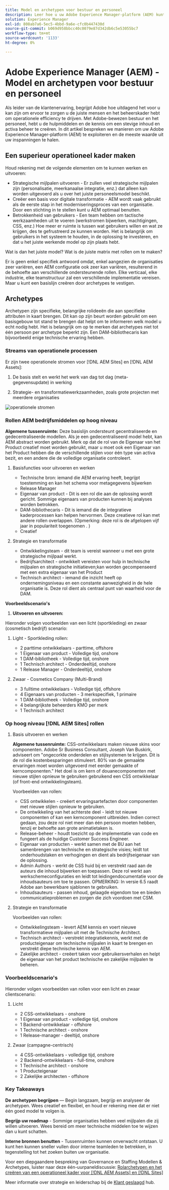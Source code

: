 ```yaml
---
title: Model en archetypen voor bestuur en personeel
description: Leer hoe u uw Adobe Experience Manager-platform (AEM) kunt exploiteren en de meeste waarde van uw inspanningen krijgt.
solution: Experience Manager
exl-id: 808ab7a6-5ec5-4bbd-9a6e-cfc0b447430d
source-git-commit: b069d958bbcc40c0079e87d342db6c5e53055bc7
workflow-type: tm+mt
source-wordcount: '1133'
ht-degree: 0%

---
```


# Adobe Experience Manager (AEM) - Model en archetypen voor bestuur en personeel

Als leider van de klantenervaring, begrijpt Adobe hoe uitdagend het voor u kan zijn om ervoor te zorgen u de juiste mensen en het beheerskader hebt om operationele efficiency te drijven. Met Adobe-bewezen bestuur en het personeel, hebt u de hulpmiddelen en de kennis om een stevige inhoud en activa beheer te creëren. In dit artikel bespreken we manieren om uw Adobe Experience Manager-platform (AEM) te exploiteren en de meeste waarde uit uw inspanningen te halen.

## Een superieur operationeel kader maken

Houd rekening met de volgende elementen om te kunnen werken en uitvoeren:

* Strategische mijlpalen uitvoeren - Er zullen veel strategische mijlpalen zijn (personalisatie, meerkanaalse integratie, enz.) dat alleen kan worden uitgevoerd als u over het juiste personeelsmodel beschikt.
* Creëer een basis voor digitale transformatie - AEM wordt vaak gebruikt als de eerste stap in het moderniseringsproces van een organisatie. Door een stichting in te stellen kunt u AEM optimaal benutten.
* Betrokkenheid van gebruikers - Een team hebben om tactische werkzaamheden uit te voeren (werkstromen bijwerken, machtigingen, CSS, enz.) Hoe meer er ruimte is tussen wat gebruikers willen en wat ze krijgen, des te gefrustreerd ze kunnen worden. Het is belangrijk om gebruikers in het systeem te houden, in de oplossing te investeren, en dat u het juiste werkende model op zijn plaats hebt.

Wat is dan het juiste model? Wat is de juiste matrix met rollen om te maken?

Er is geen enkel specifiek antwoord omdat, enkel aangezien de organisaties zeer variëren, een AEM configuratie ook zeer kan variëren, resulterend in de behoefte aan verschillende ondersteunende rollen. Elke verticaal, elke industrie, elke teamstructuur zal een verschillende implementatie vereisen. Maar u kunt een basislijn creëren door archetypes te vestigen.

## Archetypes

Archetypen zijn specifieke, belangrijke rolideeën die aan specifieke attributen in kaart brengen. Dit kan op zijn beurt worden gebruikt om een basisgebouw tot stand te brengen dat helpt om te informeren welk model u echt nodig hebt. Het is belangrijk om op te merken dat archetypes niet tot één persoon per archetype beperkt zijn. Een DAM-bibliothecaris kan bijvoorbeeld enige technische ervaring hebben.

### Streams van operationele processen

Er zijn twee operationele stromen voor [!DNL AEM Sites] en [!DNL AEM Assets]:

1. De basis stelt en werkt het werk van dag tot dag (meta-gegevensupdate) in werking

1. Strategie- en transformatiewerkzaamheden, zoals grote projecten met meerdere organisaties

![operationele stromen](assets/streams-of-operationalization.png)

### Rollen AEM bedrijfsmiddelen op hoog niveau

**Algemene tussenruimte:** Deze basislijn ondersteunt gecentraliseerde en gedecentraliseerde modellen. Als je een gedecentraliseerd model hebt, kan AEM abstract worden gebruikt. Merk op dat de rol van de Eigenaar van het Product creatief moet worden gebruikt, maar u moet ook een Eigenaar van het Product hebben die de verschillende stijlen voor één type van activa bezit, en een andere die de volledige organisatie controleert.

1. Basisfuncties voor uitvoeren en werken

   * Technische bron: iemand die AEM ervaring heeft, begrijpt toestemming en kan het schema voor metagegevens bijwerken
   * Release Manager
   * Eigenaar van product - Dit is een rol die aan de oplossing wordt gericht. Sommige eigenaars van producten kunnen bij analyses worden betrokken.
   * DAM-bibliothecaris - Dit is iemand die de integratieve kaderprocessen kan helpen hervormen. Deze creatieve rol kan met andere rollen overlappen. (Opmerking: deze rol is de afgelopen vijf jaar in populariteit toegenomen . )
   * Creatief

1. Strategie en transformatie

   * Ontwikkelingsteam - dit team is vereist wanneer u met een grote strategische mijlpaal werkt.
   * Bedrijfsarchitect - ontwikkelt vereisten voor hulp in technische mijlpalen en strategische initiatieven;kan worden gecompenseerd met een extra eigenaar van het Product
   * Technisch architect - iemand die inzicht heeft op ondernemingsniveau en een constante aanwezigheid in de hele organisatie is. Deze rol dient als centraal punt van waarheid voor de DAM.

**Voorbeeldscenario&#39;s**

1. **Uitvoeren en uitvoeren:**

Hieronder volgen voorbeelden van een licht (sportkleding) en zwaar (cosmetisch bedrijf) scenario:

1. Light - Sportkleding rollen:

   * 2 parttime ontwikkelaars - parttime, offshore
   * 1 Eigenaar van product - Volledige tijd, onshore
   * 1 DAM-bibliotheek - Volledige tijd, onshore
   * 1 Technisch architect - Onderdeeltijd, onshore
   * 1 Release Manager - Onderdeeltijd, onshore

1. Zwaar - Cosmetics Company (Multi-Brand)

   * 3 fulltime ontwikkelaars - Volledige tijd, offshore
   * 4 Eigenaars van producten - 3 merkspecifiek, 1 primaire
   * 1 DAM-bibliotheek - Volledige tijd, onshore
   * 4 belangrijkste beheerders KMO per merk
   * 1 Technisch architect

### Op hoog niveau [!DNL AEM Sites] rollen

1. Basis uitvoeren en werken

   **Algemene tussenruimte:** CSS-ontwikkelaars maken nieuwe skins voor componenten. Adobe Sr Business Consultant, Joseph Van Buskirk, adviseert om &quot;ongecorkte onderdelen en stijlsystemen te krijgen. Dit is de rol die kostenbesparingen stimuleert. 80% van de gemaakte ervaringen moet worden uitgevoerd met eerder gemaakte of kerncomponenten.&quot; Het doel is om kern of douanecomponenten met nieuwe stijlen opnieuw te gebruiken gebruikend een CSS ontwikkelaar (of front-end ontwikkelingsteam).

   Voorbeelden van rollen:

   * CSS ontwikkelen - creëert ervaringsartefacten door componenten met nieuwe stijlen opnieuw te gebruiken.
   * De ontwikkeling van het achterste deel - leidt tot nieuwe componenten of kan een kerncomponent uitbreiden. Indien correct gedaan, zou deze rol niet meer dan één persoon moeten hebben, tenzij er behoefte aan grote animatietaken is.
   * Release-beheer - houdt toezicht op de implementatie van code en fungeert als de huidige Customer Success Engineer.
   * Eigenaar van producten - werkt samen met de BU aan het samenbrengen van technische en strategische visies; leidt tot onderhoudstaken en verhogingen en dient als bedrijfseigenaar van de oplossing.
   * Admin Authors - werkt de CSS huid bij en verstrekt raad aan de auteurs die inhoud bijwerken en toepassen. Deze rol werkt aan werkschemeconfiguraties en leidt tot leidingendocumentatie voor de inhoudsauteurs om toe te passen. OPMERKING: In versie 6.5 raadt Adobe aan bewerkbare sjablonen te gebruiken.
   * Inhoudsauteurs - passen inhoud, gelaagde eigendom toe en bieden communicatieproblemen en zorgen die zich voordoen met CSM.

1. Strategie en transformatie

   Voorbeelden van rollen:

   * Ontwikkelingsteam - levert AEM kennis en voert nieuwe transformatieve mijlpalen uit met de Technische Architect.
   * Technisch architect - verstrekt integratiekennis, werkt met de producteigenaar om technische mijlpalen in kaart te brengen en verstrekt diepe technische kennis van AEM.
   * Zakelijke architect - creëert taken voor gebruikersverhalen en helpt de eigenaar van het product technische en zakelijke mijlpalen te beheren.

### Voorbeeldscenario&#39;s

Hieronder volgen voorbeelden van rollen voor een licht en zwaar clientscenario:

1. Licht

   * 2 CSS-ontwikkelaars - onshore
   * 1 Eigenaar van product - volledige tijd, onshore
   * 1 Backend-ontwikkelaar - offshore
   * 1 Technische architect - onshore
   * 1 Release-manager - deeltijd, onshore

1. Zwaar (campagne-centrisch)

   * 4 CSS-ontwikkelaars - volledige tijd, onshore
   * 2 Backend-ontwikkelaars - full-time, onshore
   * 1 Technische architect - onshore
   * 1 Producteigenaar
   * 2 Zakelijke architecten - offshore

### Key Takeaways

**De archetypen begrijpen** — Begin langzaam, begrijp en analyseer de archetypen. Wees creatief en flexibel, en houd er rekening mee dat er niet één goed model te volgen is.

**Begrijp uw roadmap** - Sommige organisaties hebben veel mijlpalen die zij willen uitvoeren. Wees bereid om meer technische middelen toe te wijzen dan u kunt schatten.

**Interne bronnen benutten** - Tussenruimten kunnen onverwacht ontstaan. U kunt hen kunnen sneller vullen door interne teamleden te betrekken, in tegenstelling tot het zoeken buiten uw organisatie.

Voor een diepgaandere bespreking van Governance en Staffing Modellen &amp; Archetypes, luister naar deze één-uurpaneldiscussie: [Rolarchetypen en het creëren van een operationeel kader voor [!DNL AEM Assets] en [!DNL Sites]](https://adobecustomersuccess.adobeconnect.com/p8ml5nmy0758mp4/)

Meer informatie over strategie en leiderschap bij de [Klant geslaagd](https://experienceleague.adobe.com/docs/customer-success/customer-success/overview.html) hub.
